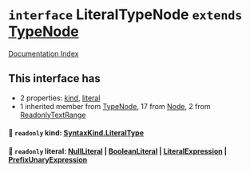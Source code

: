 # `interface` LiteralTypeNode `extends` [TypeNode](../interface.TypeNode/README.md)

[Documentation Index](../README.md)

## This interface has

- 2 properties:
[kind](#-readonly-kind-syntaxkindliteraltype),
[literal](#-readonly-literal-nullliteral--booleanliteral--literalexpression--prefixunaryexpression)
- 1 inherited member from [TypeNode](../interface.TypeNode/README.md), 17 from [Node](../interface.Node/README.md), 2 from [ReadonlyTextRange](../interface.ReadonlyTextRange/README.md)


#### 📄 `readonly` kind: [SyntaxKind.LiteralType](../enum.SyntaxKind/README.md#literaltype--202)



#### 📄 `readonly` literal: [NullLiteral](../interface.NullLiteral/README.md) | [BooleanLiteral](../type.BooleanLiteral/README.md) | [LiteralExpression](../interface.LiteralExpression/README.md) | [PrefixUnaryExpression](../interface.PrefixUnaryExpression/README.md)



